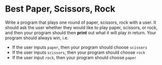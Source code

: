 # Best Paper, Scissors, Rock

Write a program that plays one round of paper, scissors, rock with a user. It should ask the user whether they would 
like to play paper, scissors, or rock, and then your program should then **print** out what it will play in return. 
Your program should always win, i.e.

- If the user inputs `paper`, then your program should choose `scissors`
- If the user inputs `scissors`, then your program should choose `rock`
- If the user input `rock`, then your program should choose `paper`
